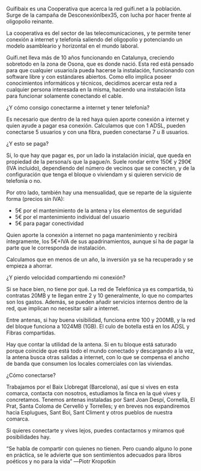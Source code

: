 Guifibaix es una Cooperativa que acerca la red guifi.net a la población. 
Surge de la campaña de DesconexiónIbex35, 
con lucha por hacer frente al oligopolio reinante.

La cooperativa es del sector de las telecomunicaciones, 
y te permite tener conexión a internet y telefonía
saliendo del oligopolio y potenciando un modelo asambleario y horizontal 
en el mundo laboral.

Guifi.net lleva más de 10 años funcionando en Catalunya, creciendo
sobretodo en la zona de Osona, que es donde nació.
Esta red está pensado para que cualquier usuario/a pueda hacerse 
la instalación, funcionando con software libre y con estándares abiertos. 
Como ello implica poseer conocimientos
informáticos y técnicos, decidimos acercar esta red a cualquier 
persona interesada en la misma, haciendo una instalación 
lista para funcionar solamente conectando el cable.

¿Y cómo consigo conectarme a internet y tener telefonía?

Es necesario que dentro de la red haya quien aporte conexión a internet
y quien ayude a pagar esa conexión. Calculamos que con 1 ADSL, pueden conectarse 5 usuarios
y con una fibra, pueden conectarse 7 u 8 usuarios.

¿Y esto se paga?

Sí, lo que hay que pagar es, por un lado la instalación inicial, 
que queda en propiedad de la persona/s que la pague/n.
Suele rondar entre 150€ y 290€ (IVA incluido), dependiendo del número de vecinos que se conecten,
y de la configuración que tenga el bloque o viviendam y si quieren servicio de telefonía o no.

Por otro lado, también hay una mensualidad, que se reparte de la siguiente forma (precios sin IVA):
- 5€ por el mantenimiento de la antena y los elementos de seguridad
- 5€ por el mantenimiento individual del usuario
- 5€ para pagar conectividad

Quien aporte la conexión a internet no paga mantenimiento y 
recibirá íntegramente, los 5€+IVA de sus apadrinamientos, aunque sí ha de pagar 
la parte que le corresponda de instalación.

Calculamos que en menos de un año, la inversión ya se ha recuperado
y se empieza a ahorrar.

¿Y pierdo velocidad compartiendo mi conexión?

Si se hace bien, no tiene por qué. La red de Telefónica ya es compartida, 
tú contratas 20MB y te llegan entre 2 y 10 generalmente,
lo que no compartes son los gastos. Además, se pueden añadir servicios 
internos dentro de la red, que implican no necesitar salir a internet.

Entre antenas, si hay buena visibilidad, funciona entre 100 y 200MB, y la red del 
bloque funciona a 1024MB (1GB). El culo de botella está en los ADSL y Fibras compartidas.

Hay que contar la utilidad de la antena. Si en tu bloque está saturado porque coincide que 
está todo el mundo conectado y descargando a la vez, la antena busca otras salidas a internet, 
con lo que se compensa el ancho de banda que consumen los locales comerciales con las viviendas.

¿Cómo conectarse?

Trabajamos por el Baix Llobregat (Barcelona), así que si vives en esta comarca,
contacta con nosotros, estudiamos la finca en la qué vives y concretamos.
Tenemos antenas instaladas por Sant Joan Despí, Cornellà, 
El Prat, Santa Coloma de Cervelló 
y Torrelles; y en breves nos expandiremos hacia Esplugues, 
Sant Boi, Sant Climent y otros pueblos de nuestra comarca.

Si quieres conectarte y vives lejos, puedes contactarnos 
y miramos qué posibilidades hay.

“Se habla de compartir con quienes no tienen. Pero cuando 
alguno lo pone en práctica, 
se le advierte que son sentimientos adecuados para libros 
poéticos y no para la vida”
―Piotr Kropotkin



